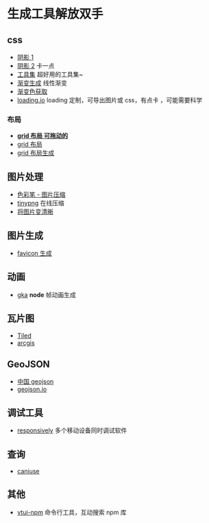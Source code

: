 # 生成工具解放双手

## css

- [阴影 1](https://www.jq22.com/too-jq22/boxshadow/index.html)
- [阴影 2](https://www.cssmatic.com/box-shadow) 卡一点
- [工具集](https://10015.io/tools/css-clip-path-generator) 超好用的工具集~
- [渐变生成](https://www.jiangweishan.com/tool/gradientEditor/) 线性渐变
- [渐变色获取](https://webkul.github.io/coolhue/)
- [loading.io](https://loading.io/) loading 定制，可导出图片或 css，有点卡 ，可能需要科学

### 布局

- [**grid 布局 可拖动的**](https://grid.layoutit.com/)
- [grid 布局](https://cssgrid-generator.netlify.app/)
- [grid 布局生成](https://layout.bradwoods.io/customize)

## 图片处理

- [色彩笔 - 图片压缩](https://www.secaibi.com/tools/%e5%9c%a8%e7%ba%bf%e5%9b%be%e7%89%87%e5%8e%8b%e7%bc%a9/)
- [tinypng](https://tinypng.com/) 在线压缩
- [将图片变清晰](https://github.com/upscayl/upscayl)

## 图片生成

- [favicon 生成](https://favicon.io/)

## 动画

- [gka](https://gka.js.org/#/) **node** 帧动画生成

## 瓦片图

- [Tiled](https://www.mapeditor.org/)
- [arcgis](https://developers.arcgis.com/)

## GeoJSON

- [中国 geojson](http://datav.aliyun.com/portal/school/atlas/area_selector#&lat=33.521903996156105&lng=104.29849999999999&zoom=4)
- [geojson.io](http://geojson.io/#map=2/20.0/0.0)

## 调试工具

- [responsively](https://responsively.app/) 多个移动设备同时调试软件

## 查询

- [caniuse](https://caniuse.com/)

## 其他

- [vtui-npm](https://github.com/webfansplz/vtui-npm) 命令行工具，互动搜索 npm 库
